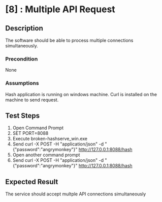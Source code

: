 # [8] : Multiple API Request

## Description

The software should be able to process multiple connections simultaneously.

### Precondition

None

### Assumptions

Hash application is running on windows machine.
Curl is installed on the machine to send request.

## Test Steps

1. Open Command Prompt
2. SET PORT=8088
3. Execute broken-hashserve_win.exe
4. Send curl -X POST -H "application/json" -d "{"password\":"angrymonkey"}" http://127.0.0.1:8088/hash
5. Open another command prompt
6. Send curl -X POST -H "application/json" -d "{"password\":"angrymonkey"}" http://127.0.0.1:8088/hash

## Expected Result

The service should accept multple API connections simultaneously

